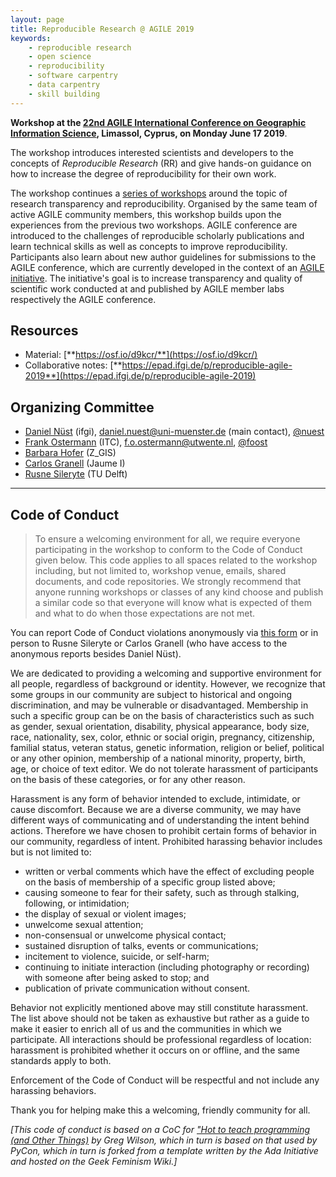 ```yaml
---
layout: page
title: Reproducible Research @ AGILE 2019
keywords:
    - reproducible research
    - open science
    - reproducibility
    - software carpentry
    - data carpentry
    - skill building
---
```


**Workshop at the [22nd AGILE International Conference on Geographic Information Science](https://agile-online.org/conference-2019/), Limassol, Cyprus, on Monday June 17 2019**.

The workshop introduces interested scientists and developers to the concepts of _Reproducible Research_ (RR) and give hands-on guidance on how to increase the degree of reproducibility for their own work.

The workshop continues a [series of workshops](https://reproducible-agile.github.io) around the topic of research transparency and reproducibility.
Organised by the same team of active AGILE community members, this workshop builds upon the experiences from the previous two workshops.
AGILE conference are introduced to the challenges of reproducible scholarly publications and learn technical skills as well as concepts to improve reproducibility.
Participants also learn about new author guidelines for submissions to the AGILE conference, which are currently developed in the context of an [AGILE initiative](https://reproducible-agile.github.io).
The initiative's goal is to increase transparency and quality of scientific work conducted at and published by AGILE member labs respectively the AGILE conference.

## Resources

- Material: [**https://osf.io/d9kcr/**](https://osf.io/d9kcr/)
- Collaborative notes: [**https://epad.ifgi.de/p/reproducible-agile-2019**](https://epad.ifgi.de/p/reproducible-agile-2019)

## Organizing Committee

- [Daniel Nüst](https://orcid.org/0000-0002-0024-5046) (ifgi), daniel.nuest@uni-muenster.de (main contact), [@nuest](https://github.com/nuest)
- [Frank Ostermann](https://orcid.org/0000-0002-9317-8291) (ITC), f.o.ostermann@utwente.nl, [@foost](https://github.com/foost)
- [Barbara Hofer](https://orcid.org/0000-0001-7078-3766) (Z_GIS)
- [Carlos Granell](https://orcid.org/0000-0003-1004-9695) (Jaume I)
- [Rusne Sileryte](https://orcid.org/0000-0002-8245-3016) (TU Delft)

------

## Code of Conduct

> To ensure a welcoming environment for all, we require everyone participating in the workshop to conform to the Code of Conduct given below.
> This code applies to all spaces related to the workshop including, but not limited to, workshop venue, emails, shared documents, and code repositories.
> We strongly recommend that anyone running workshops or classes of any kind choose and publish a similar code so that everyone will know what is expected of them and what to do when those expectations are not met.

You can report Code of Conduct violations anonymously via [this form](https://docs.google.com/forms/d/e/1FAIpQLSc8eXwMHpHQIbj4BptImIDCDlBgRZeq1mEtKBEglxpoIIkpZQ/viewform?usp=sf_link) or in person to Rusne Sileryte or Carlos Granell (who have access to the anonymous reports besides Daniel Nüst).

We are dedicated to providing a welcoming and supportive environment for all people, regardless of background or identity.
However, we recognize that some groups in our community are subject to historical and ongoing discrimination, and may be vulnerable or disadvantaged.
Membership in such a specific group can be on the basis of characteristics such as such as gender, sexual orientation, disability, physical appearance, body size, race, nationality, sex, color, ethnic or social origin, pregnancy, citizenship, familial status, veteran status, genetic information, religion or belief, political or any other opinion, membership of a national minority, property, birth, age, or choice of text editor.
We do not tolerate harassment of participants on the basis of these categories, or for any other reason.

Harassment is any form of behavior intended to exclude, intimidate, or cause discomfort.
Because we are a diverse community, we may have different ways of communicating and of understanding the intent behind actions.
Therefore we have chosen to prohibit certain forms of behavior in our community, regardless of intent.
Prohibited harassing behavior includes but is not limited to:

- written or verbal comments which have the effect of excluding people on the basis of membership of a specific group listed above;
- causing someone to fear for their safety, such as through stalking, following, or intimidation;
- the display of sexual or violent images;
- unwelcome sexual attention;
- non-consensual or unwelcome physical contact;
- sustained disruption of talks, events or communications;
- incitement to violence, suicide, or self-harm;
- continuing to initiate interaction (including photography or recording) with someone after being asked to stop; and
- publication of private communication without consent.

Behavior not explicitly mentioned above may still constitute harassment.
The list above should not be taken as exhaustive but rather as a guide to make it easier to enrich all of us and the communities in which we participate.
All interactions should be professional regardless of location: harassment is prohibited whether it occurs on or offline, and the same standards apply to both.

Enforcement of the Code of Conduct will be respectful and not include any harassing behaviors.

Thank you for helping make this a welcoming, friendly community for all.

_[This code of conduct is based on a CoC for ["Hot to teach programming (and Other Things)](http://third-bit.com/teaching/conduct.html) by Greg Wilson, which in turn is based on that used by PyCon, which in turn is forked from a template written by the Ada Initiative and hosted on the Geek Feminism Wiki.]_
